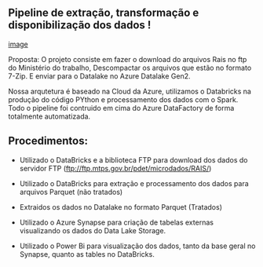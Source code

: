 ## Pipeline  de extração, transformação e disponibilização dos dados !

[image](https://user-images.githubusercontent.com/67971755/122650525-e0b80800-d109-11eb-997b-4009720ebae0.png)


Proposta: O projeto consiste em fazer o download do arquivos Rais no ftp do Ministério do trabalho,
Descompactar os arquivos que estão no formato 7-Zip. E enviar para o Datalake no Azure Datalake Gen2.

Nossa arqutetura é baseado na Cloud da Azure, utilizamos o Databricks na produção do código PYthon e processamento dos dados com o Spark.
Todo o pipeline foi contruido em cima do Azure DataFactory de forma totalmente automatizada.

## Procedimentos:
-  Utilizado o DataBricks e a biblioteca FTP para download dos dados do servidor FTP
(ftp://ftp.mtps.gov.br/pdet/microdados/RAIS/)

- Utilizado  o DataBricks para extração e processamento dos dados para arquivos Parquet (não tratados)

- Extraidos os dados no Datalake no formato Parquet (Tratados)

- Utilizado o Azure Synapse para criação de tabelas externas visualizando os dados
do Data Lake Storage.

- Utilizado o Power Bi para visualização dos dados, tanto da base geral no Synapse,
quanto as tables no DataBricks.
